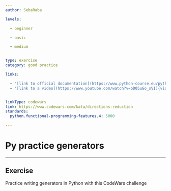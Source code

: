 ```yaml
---
author: SebaRaba

levels:

  - beginner

  - basic

  - medium


type: exercise
category: good practice

links:

  - '[link to official documentation](https://www.python-course.eu/python3_generators.php) {website}'
  - '[link to a video](https://www.youtube.com/watch?v=bD05uGo_sVI){video}'


linkType: codewars
link: https://www.codewars.com/kata/directions-reduction
standards:
  python.functional-programming-features.4: 5000

---
```

# Py practice generators
---
## Exercise

Practice writing generators in Python with this CodeWars challenge
